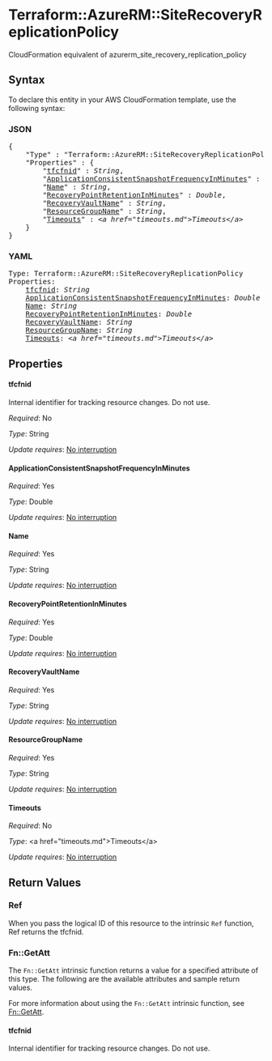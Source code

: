 # Terraform::AzureRM::SiteRecoveryReplicationPolicy

CloudFormation equivalent of azurerm_site_recovery_replication_policy

## Syntax

To declare this entity in your AWS CloudFormation template, use the following syntax:

### JSON

<pre>
{
    "Type" : "Terraform::AzureRM::SiteRecoveryReplicationPolicy",
    "Properties" : {
        "<a href="#tfcfnid" title="tfcfnid">tfcfnid</a>" : <i>String</i>,
        "<a href="#applicationconsistentsnapshotfrequencyinminutes" title="ApplicationConsistentSnapshotFrequencyInMinutes">ApplicationConsistentSnapshotFrequencyInMinutes</a>" : <i>Double</i>,
        "<a href="#name" title="Name">Name</a>" : <i>String</i>,
        "<a href="#recoverypointretentioninminutes" title="RecoveryPointRetentionInMinutes">RecoveryPointRetentionInMinutes</a>" : <i>Double</i>,
        "<a href="#recoveryvaultname" title="RecoveryVaultName">RecoveryVaultName</a>" : <i>String</i>,
        "<a href="#resourcegroupname" title="ResourceGroupName">ResourceGroupName</a>" : <i>String</i>,
        "<a href="#timeouts" title="Timeouts">Timeouts</a>" : <i>&lt;a href=&#34;timeouts.md&#34;&gt;Timeouts&lt;/a&gt;</i>
    }
}
</pre>

### YAML

<pre>
Type: Terraform::AzureRM::SiteRecoveryReplicationPolicy
Properties:
    <a href="#tfcfnid" title="tfcfnid">tfcfnid</a>: <i>String</i>
    <a href="#applicationconsistentsnapshotfrequencyinminutes" title="ApplicationConsistentSnapshotFrequencyInMinutes">ApplicationConsistentSnapshotFrequencyInMinutes</a>: <i>Double</i>
    <a href="#name" title="Name">Name</a>: <i>String</i>
    <a href="#recoverypointretentioninminutes" title="RecoveryPointRetentionInMinutes">RecoveryPointRetentionInMinutes</a>: <i>Double</i>
    <a href="#recoveryvaultname" title="RecoveryVaultName">RecoveryVaultName</a>: <i>String</i>
    <a href="#resourcegroupname" title="ResourceGroupName">ResourceGroupName</a>: <i>String</i>
    <a href="#timeouts" title="Timeouts">Timeouts</a>: <i>&lt;a href=&#34;timeouts.md&#34;&gt;Timeouts&lt;/a&gt;</i>
</pre>

## Properties

#### tfcfnid

Internal identifier for tracking resource changes. Do not use.

_Required_: No

_Type_: String

_Update requires_: [No interruption](https://docs.aws.amazon.com/AWSCloudFormation/latest/UserGuide/using-cfn-updating-stacks-update-behaviors.html#update-no-interrupt)

#### ApplicationConsistentSnapshotFrequencyInMinutes

_Required_: Yes

_Type_: Double

_Update requires_: [No interruption](https://docs.aws.amazon.com/AWSCloudFormation/latest/UserGuide/using-cfn-updating-stacks-update-behaviors.html#update-no-interrupt)

#### Name

_Required_: Yes

_Type_: String

_Update requires_: [No interruption](https://docs.aws.amazon.com/AWSCloudFormation/latest/UserGuide/using-cfn-updating-stacks-update-behaviors.html#update-no-interrupt)

#### RecoveryPointRetentionInMinutes

_Required_: Yes

_Type_: Double

_Update requires_: [No interruption](https://docs.aws.amazon.com/AWSCloudFormation/latest/UserGuide/using-cfn-updating-stacks-update-behaviors.html#update-no-interrupt)

#### RecoveryVaultName

_Required_: Yes

_Type_: String

_Update requires_: [No interruption](https://docs.aws.amazon.com/AWSCloudFormation/latest/UserGuide/using-cfn-updating-stacks-update-behaviors.html#update-no-interrupt)

#### ResourceGroupName

_Required_: Yes

_Type_: String

_Update requires_: [No interruption](https://docs.aws.amazon.com/AWSCloudFormation/latest/UserGuide/using-cfn-updating-stacks-update-behaviors.html#update-no-interrupt)

#### Timeouts

_Required_: No

_Type_: &lt;a href=&#34;timeouts.md&#34;&gt;Timeouts&lt;/a&gt;

_Update requires_: [No interruption](https://docs.aws.amazon.com/AWSCloudFormation/latest/UserGuide/using-cfn-updating-stacks-update-behaviors.html#update-no-interrupt)

## Return Values

### Ref

When you pass the logical ID of this resource to the intrinsic `Ref` function, Ref returns the tfcfnid.

### Fn::GetAtt

The `Fn::GetAtt` intrinsic function returns a value for a specified attribute of this type. The following are the available attributes and sample return values.

For more information about using the `Fn::GetAtt` intrinsic function, see [Fn::GetAtt](https://docs.aws.amazon.com/AWSCloudFormation/latest/UserGuide/intrinsic-function-reference-getatt.html).

#### tfcfnid

Internal identifier for tracking resource changes. Do not use.

